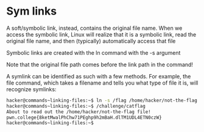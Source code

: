 # Sym links

A soft/symbolic link, instead, contains the original file name. When we access the symbolic link, Linux will realize that it is a symbolic link, read the original file name, and then (typically) automatically access that file

Symbolic links are created with the ln command with the -s argument

Note that the original file path comes before the link path in the command!

A symlink can be identified as such with a few methods. For example, the file command, which takes a filename and tells you what type of file it is, will recognize symlinks:

```bash
hacker@commands~linking-files:~$ ln -s /flag /home/hacker/not-the-flag
hacker@commands~linking-files:~$ /challenge/catflag
About to read out the /home/hacker/not-the-flag file!
pwn.college{8ketMwalPhChw71PEghp9h2mBaH.dlTM1UDL4ETN0czW}
hacker@commands~linking-files:~$
```

